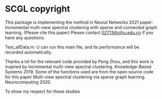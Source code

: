 # SCGL copyright
This package is implementing the method in Neural Networks 2021 paper: 
Incremental multi-view spectral clustering with sparse and connected graph learning. (Please cite this paper)
Please contact 02713@zjhu.edu.cn if you have any questions.

Test_allData.m: U can run this main file, and Its performance will be recorded automatically. 

Thanks a lot for the relevant code provided by Peng Zhou, and this work is inspired by 
Incremental multi-view spectral clustering. Knowledge-Based Systems 2019.
Some of the functions used are from the open source code for this paper Multi-view spectral
clustering via sparse graph learning. Neurocomputing 2020. 

To show my respect for these studies
